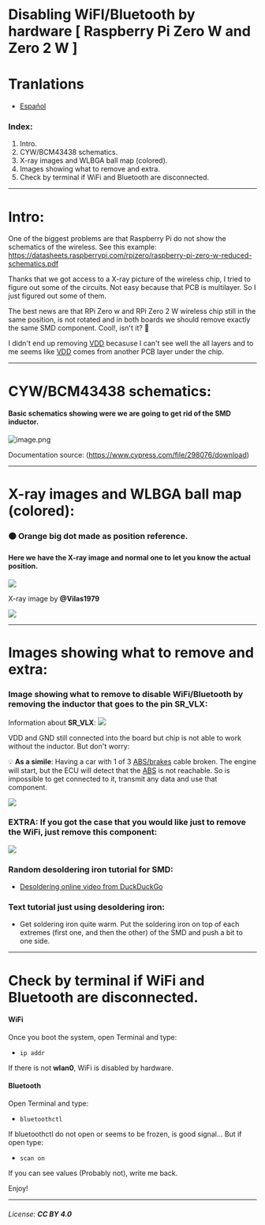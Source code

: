# Disabling WiFI/Bluetooth by hardware [ Raspberry Pi Zero W and Zero 2 W ]

# Tranlations
 - <a href="https://github.com/DesobedienteTecnologico/rpi_disable_wifi_and_bt_by_hardware/blob/main/README_es.md">Español</a>

### Index:
 1. Intro.
 1. CYW/BCM43438 schematics.
 1. X-ray images and WLBGA ball map (colored).
 1. Images showing what to remove and extra.
 1. Check by terminal if WiFi and Bluetooth are disconnected.
 ---
 # Intro:

One of the biggest problems are that Raspberry Pi do not show the schematics of the wireless. 
See this example: https://datasheets.raspberrypi.com/rpizero/raspberry-pi-zero-w-reduced-schematics.pdf

Thanks that we got access to a X-ray picture of the wireless chip, I tried to figure out some of the circuits. Not easy because that PCB is multilayer. So I just figured out some of them.

The best news are that RPi Zero w and RPi Zero 2 W wireless chip still in the same position, is not rotated and in both boards we should remove exactly the same SMD component. Cool!, isn't it? 🙂

I didn't end up removing <a href="https://en.wikipedia.org/wiki/IC_power-supply_pin">VDD</a> becasuse I can't see well the all layers and to me seems like <a href="https://en.wikipedia.org/wiki/IC_power-supply_pin">VDD</a> comes from another PCB layer under the chip.

---
# CYW/BCM43438 schematics:

#### Basic schematics showing were we are going to get rid of the SMD inductor.
![image.png](images/1.png)

Documentation source: (https://www.cypress.com/file/298076/download)

---
# X-ray images and WLBGA ball map (colored):

### 🟠 Orange big dot made as position reference.


#### Here we have the X-ray image and normal one to let you know the actual position. 

![](images/2.png)

X-ray image by **@Vilas1979**

![](images/3.png)

---
# Images showing what to remove and extra:

### Image showing what to remove to disable WiFi/Bluetooth by removing the inductor that goes to the pin **SR_VLX**:
Information about **SR_VLX**:
![](images/4.png)

VDD and GND still connected into the board but chip is not able to work without the inductor. But don't worry:

💡 **As a simile**: Having a car with 1 of 3 <a href="https://en.wikipedia.org/wiki/Anti-lock_braking_system">ABS/brakes</a> cable broken. The engine will start, but the ECU will detect that the <a href="https://en.wikipedia.org/wiki/Anti-lock_braking_system">ABS</a> is not reachable. So is impossible to get connected to it, transmit any data and use that component.

![](images/5.png)

### EXTRA: If you got the case that you would like just to remove the WiFi, just remove this component:

![](images/6.png)


### Random desoldering iron tutorial for SMD:
- [Desoldering online video from DuckDuckGo](https://duckduckgo.com/video_frame?url=https%3A%2F%2Fwww.youtube-nocookie.com%2Fembed%2F7jQXYmZKvYU%3Fwmode%3Dtransparent%26iv_load_policy%3D3%26autoplay%3D1%26html5%3D1%26showinfo%3D0%26rel%3D0%26modestbranding%3D1%26playsinline%3D0%26theme%3Dlight)

### Text tutorial just using desoldering iron:

- Get soldering iron quite warm. Put the soldering iron on top of each extremes (first one, and then the other) of the SMD and push a bit to one side.

---

# Check by terminal if WiFi and Bluetooth are disconnected.

#### WiFi
Once you boot the system, open Terminal and type:
 - `ip addr`

If there is not **wlan0**, WiFi is disabled by hardware.

#### Bluetooth
Open Terminal and type:
 - `bluetoothctl`

If bluetoothctl do not open or seems to be frozen, is good signal... But if open type:
 - `scan on`

If you can see values (Probably not), write me back.

Enjoy!

---

###### License: **CC BY 4.0**
